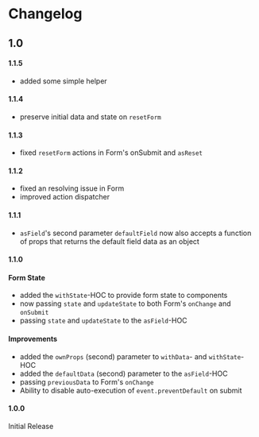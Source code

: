 # Changelog

## 1.0

#### 1.1.5
* added some simple helper

#### 1.1.4
* preserve initial data and state on `resetForm`

#### 1.1.3
* fixed `resetForm` actions in Form's onSubmit and `asReset`

#### 1.1.2
* fixed an resolving issue in Form
* improved action dispatcher

#### 1.1.1
* `asField`'s second parameter `defaultField` now also accepts a function of props that returns the default field data as an object

#### 1.1.0

#### Form State
* added the `withState`-HOC to provide form state to components
* now passing `state` and `updateState` to both Form's `onChange` and `onSubmit`
* passing `state` and `updateState` to the `asField`-HOC

#### Improvements
* added the `ownProps` (second) parameter to `withData`- and `withState`-HOC
* added the `defaultData` (second) parameter to the `asField`-HOC
* passing `previousData` to Form's `onChange`
* Ability to disable auto-execution of `event.preventDefault` on submit

#### 1.0.0
Initial Release

